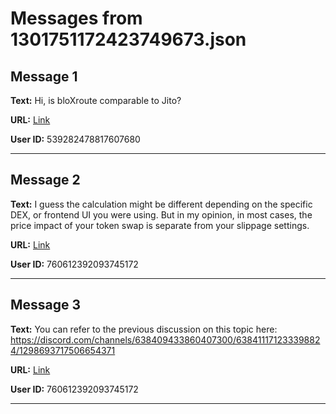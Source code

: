 # Messages from 1301751172423749673.json

## Message 1

**Text:** Hi, is bloXroute comparable to Jito?

**URL:** [Link](https://discord.com/channels/638409433860407300/638409433860407302/1301751172423749673)

**User ID:** 539282478817607680

---

## Message 2

**Text:** I guess the calculation might be different depending on the specific DEX, or frontend UI you were using. But in my opinion, in most cases, the price impact of your token swap is separate from your slippage settings.

**URL:** [Link](https://discord.com/channels/638409433860407300/638409433860407302/1301980436066734120)

**User ID:** 760612392093745172

---

## Message 3

**Text:** You can refer to the previous discussion on this topic here: https://discord.com/channels/638409433860407300/638411171233398824/1298693717506654371

**URL:** [Link](https://discord.com/channels/638409433860407300/638409433860407302/1301980730905198602)

**User ID:** 760612392093745172

---


